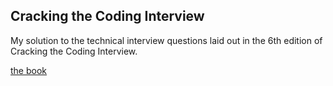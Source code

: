 ## Cracking the Coding Interview

My solution to the technical interview questions laid out in the 6th edition of Cracking the Coding Interview.

[the book](http://englishonlineclub.com/pdf/Cracking%20the%20Coding%20Interview%20-%20189%20Programming%20Questions%20and%20Solutions%20(6th%20Edition)%20[EnglishOnlineClub.com].pdf)